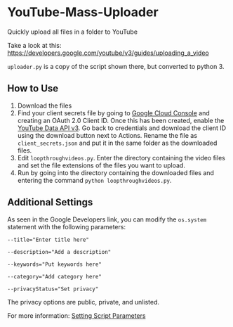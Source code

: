 # YouTube-Mass-Uploader
Quickly upload all files in a folder to YouTube

Take a look at this:
https://developers.google.com/youtube/v3/guides/uploading_a_video

`uploader.py` is a copy of the script shown there, but converted to python 3.

## How to Use
1. Download the files
2. Find your client secrets file by going to [Google Cloud Console](https://console.cloud.google.com) and creating an OAuth 2.0 Client ID. Once this has been created, enable the [YouTube Data API v3](https://console.cloud.google.com/apis/library/youtube.googleapis.com?project=learned-house-346312). Go back to credentials and download the client ID using the download button next to Actions. Rename the file as `client_secrets.json` and put it in the same folder as the downloaded files.
3. Edit `loopthroughvideos.py`. Enter the directory containing the video files and set the file extensions of the files you want to upload.
4. Run by going into the directory containing the downloaded files and entering the command `python loopthroughvideos.py`.

## Additional Settings
As seen in the Google Developers link, you can modify the `os.system` statement with the following parameters:
```
--title="Enter title here"

--description="Add a description"

--keywords="Put keywords here"

--category="Add category here"

--privacyStatus="Set privacy"
```
The privacy options are public, private, and unlisted.

For more information: [Setting Script Parameters](https://developers.google.com/youtube/v3/guides/uploading_a_video#Calling)